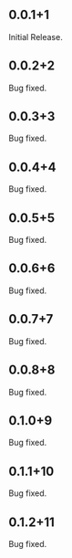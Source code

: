 ## 0.0.1+1
Initial Release.

## 0.0.2+2
Bug fixed.

## 0.0.3+3
Bug fixed.

## 0.0.4+4
Bug fixed.

## 0.0.5+5
Bug fixed.

## 0.0.6+6
Bug fixed.

## 0.0.7+7
Bug fixed.

## 0.0.8+8
Bug fixed.

## 0.1.0+9
Bug fixed.

## 0.1.1+10
Bug fixed.

## 0.1.2+11
Bug fixed.

